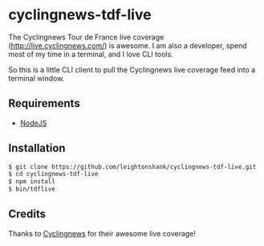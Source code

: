 # cyclingnews-tdf-live
The Cyclingnews Tour de France live coverage (http://live.cyclingnews.com/) is awesome.  I am also a developer,
spend most of my time in a terminal, and I love CLI tools.

So this is a little CLI client to pull the Cyclingnews live coverage feed into a terminal window.

## Requirements

- [NodeJS](https://nodejs.org/)

## Installation
```bash
$ git clone https://github.com/leightonshank/cyclingnews-tdf-live.git
$ cd cyclingnews-tdf-live
$ npm install
$ bin/tdflive
```

## Credits
Thanks to [Cyclingnews](http://www.cyclingnews.com/) for their awesome live coverage!
